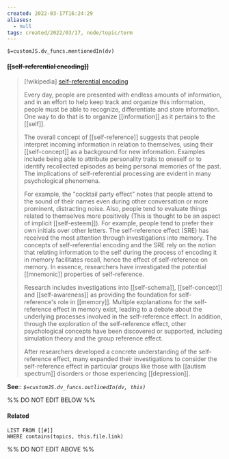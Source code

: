 ```yaml
---
created: 2022-03-17T16:24:29 
aliases:
  - null
tags: created/2022/03/17, node/topic/term
---
```

`$=customJS.dv_funcs.mentionedIn(dv)`

#### <s class="topic-title">[[self-referential encoding]]</s>

> [!wikipedia] [self-referential encoding](https://en.wikipedia.org/wiki/Self-referential%20encoding)
> 
> Every day, people are presented with endless amounts of information, and in an effort to help keep track and organize this information, people must be able to recognize, differentiate and store information. One way to do that is to organize [[information]] as it pertains to the [[self]].
> 
> The overall concept of [[self-reference]] suggests that people interpret incoming information in relation to themselves, using their [[self-concept]] as a background for new information. Examples include being able to attribute personality traits to oneself or to identify recollected episodes as being personal memories of the past. The implications of self-referential processing are evident in many psychological phenomena.
> 
> For example, the "cocktail party effect" notes that people attend to the sound of their names even during other conversation or more prominent, distracting noise. Also, people tend to evaluate things related to themselves more positively (This is thought to be an aspect of implicit [[self-esteem]]). For example, people tend to prefer their own initials over other letters. The self-reference effect (SRE) has received the most attention through investigations into memory. The concepts of self-referential encoding and the SRE rely on the notion that relating information to the self during the process of encoding it in memory facilitates recall, hence the effect of self-reference on memory. In essence, researchers have investigated the potential [[mnemonic]] properties of self-reference.
> 
> Research includes investigations into [[self-schema]], [[self-concept]] and [[self-awareness]] as providing the foundation for self-reference's role in [[memory]]. Multiple explanations for the self-reference effect in memory exist, leading to a debate about the underlying processes involved in the self-reference effect. In addition, through the exploration of the self-reference effect, other psychological concepts have been discovered or supported, including simulation theory and the group reference effect.
> 
> After researchers developed a concrete understanding of the self-reference effect, many expanded their investigations to consider the self-reference effect in particular groups like those with [[autism spectrum]] disorders or those experiencing [[depression]].
>


**See**::
*`$=customJS.dv_funcs.outlinedIn(dv, this)`*

%% DO NOT EDIT BELOW %%

#### Related 

```dataview
LIST FROM [[#]]
WHERE contains(topics, this.file.link)
```
%% DO NOT EDIT ABOVE %%
